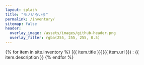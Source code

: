 ```yaml
---
layout: splash
title: "モノいろいろ"
permalink: /inventory/
sitemap: false
header:
  overlay_image: /assets/images/github-header.png
  overlay_filter: rgba(255, 255, 255, 0.5)
---
```


{% for item in site.inventory %}
  [{{ item.title }}]({{ item.url }})
  : {{ item.description }}
{% endfor %}